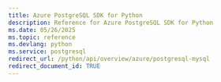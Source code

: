 ```yaml
---
title: Azure PostgreSQL SDK for Python
description: Reference for Azure PostgreSQL SDK for Python
ms.date: 05/26/2025
ms.topic: reference
ms.devlang: python
ms.service: postgresql
redirect_url: /python/api/overview/azure/postgresql-mysql
redirect_document_id: TRUE
---
```

